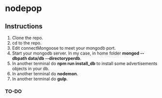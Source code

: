 # nodepop

## Instructions

1. Clone the repo.
2. cd to the repo.
3. Edit connectMongoose to meet your mongodb port.
4. Start your mongodb server. In my case, in home folder **mongod --dbpath data/db --directoryperdb**.
5. In another terminal do **npm run install_db** to install some advertisements objects in your db.
6. In another terminal do **nodemon**.
7. In another terminal do **gulp**.

### TO-DO